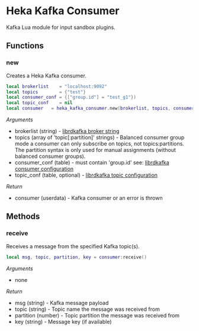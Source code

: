 # Heka Kafka Consumer

Kafka Lua module for input sandbox plugins.

## Functions

### new

Creates a Heka Kafka consumer.

```lua
local brokerlist    = "localhost:9092"
local topics        = {"test"}
local consumer_conf = {["group.id"] = "test_g1"})
local topic_conf    = nil
local consumer   = heka_kafka_consumer.new(brokerlist, topics, consumer_conf, topic_conf)

```

*Arguments*
* brokerlist (string) - [librdkafka broker string](https://github.com/edenhill/librdkafka/blob/master/src/rdkafka.h#L2205)
* topics (array of 'topic[:partition]' strings) - Balanced consumer group mode a
  consumer can only subscribe on topics, not topics:partitions. The partition 
  syntax is only used for manual assignments (without balanced consumer groups).
* consumer_conf (table) - must contain 'group.id' see: [librdkafka consumer configuration](https://github.com/edenhill/librdkafka/blob/master/CONFIGURATION.md#global-configuration-properties)
* topic_conf (table, optional) - [librdkafka topic configuration](https://github.com/edenhill/librdkafka/blob/master/CONFIGURATION.md#topic-configuration-properties)

*Return*
* consumer (userdata) - Kafka consumer or an error is thrown

## Methods

### receive

Receives a message from the specified Kafka topic(s).

```lua
local msg, topic, partition, key = consumer:receive()

```

*Arguments*
* none

*Return*
* msg (string) - Kafka message payload
* topic (string) - Topic name the message was received from
* partition (number) - Topic partition the message was received from
* key (string) - Message key (if available)
